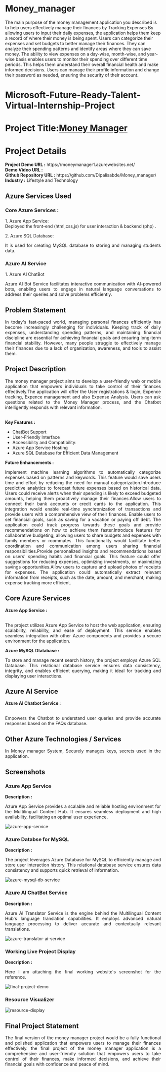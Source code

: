 # Money_manager
The main purpose of the money management application you described is to help users effectively manage their finances by Tracking Expenses By allowing users to input their daily expenses, the application helps them keep a record of where their money is being spent. Users can categorize their expenses and set budgets to better manage their finances. They can analyze their spending patterns and identify areas where they can save money. The ability to view expenses on a day-wise, month-wise, and year-wise basis enables users to monitor their spending over different time periods. This helps them understand their overall financial health and make informed decisions. Users can manage their profile information and change their password as needed, ensuring the security of their account.
<h1>Microsoft-Future-Ready-Talent-Virtual-Internship-Project</h1>
<h1>Project Title:<b><a href="https://moneymanager1.azurewebsites.net/">Money Manager </a></b></h1>
<h1>Project Details</h1>
<b>Project Demo URL :</b> https://moneymanager1.azurewebsites.net/ <br>
<b>Demo Video URL :</b>  <br>
<b>Github Repository URL :</b> https://github.com/Dipalisabde/Money_manager/ <br>
<b>Industry :</b> Lifestyle and Technology<br>
<h2>Azure Services Used </h2>
<h3>
Core Azure Services : </h3>
 <p align="justify">1. Azure App Service:<br> Deployed the front-end (html,css,js) for user interaction & backend (php) .</p>
2. Azure SQL Database:<br> 
  <p align="justify">It is used for creating MySQL database to storing and managing students data.</p>
<h3>Azure AI Service </h3>
 <p align="justify">1. Azure AI ChatBot</p>
 <p align="justify">Azure AI Bot Service facilitates interactive communication with AI-powered bots, enabling users to engage in natural language conversations to address their queries and solve problems efficiently.</p>
  

<h2>Problem Statement</h2>
<p align="justify">In today's fast-paced world, managing personal finances efficiently has become increasingly challenging for individuals. Keeping track of daily expenses, understanding spending patterns, and maintaining financial discipline are essential for achieving financial goals and ensuring long-term financial stability. However, many people struggle to effectively manage their finances due to a lack of organization, awareness, and tools to assist them.</p>
<h2>Project Description</h2>
<p align="justify">The money manager project aims to develop a user-friendly web or mobile application that empowers individuals to take control of their finances effectively.The application will offer the User registrations & login, Expence tracking, Expence management and also Expense Analysis. Users can ask questions related to the Money Manager process, and the Chatbot intelligently responds with relevant information.</p><br>
<b>Key Features :</b>
<ul>
    <li>ChatBot Support</li>
    <li>User-Friendly Interface</li>
    <li>Accessibility and Compatibility:</li>
    <li>Azure App Service Hosting</li>
    <li>Azure SQL Database for Efficient Data Management</li>
</ul>
<b>Future Enhancements :</b><br>
<p align="justify">Implement machine learning algorithms to automatically categorize expenses based on patterns and keywords. This feature would save users time and effort by reducing the need for manual categorization.Introduce predictive analytics to forecast future expenses based on historical data. Users could receive alerts when their spending is likely to exceed budgeted amounts, helping them proactively manage their finances.Allow users to connect their bank accounts or credit cards to the application. This integration would enable real-time synchronization of transactions and provide users with a comprehensive view of their finances.
Enable users to set financial goals, such as saving for a vacation or paying off debt. The application could track progress towards these goals and provide recommendations on how to achieve them faster.Introduce features for collaborative budgeting, allowing users to share budgets and expenses with family members or roommates. This functionality would facilitate better coordination and communication among users sharing financial responsibilities.Provide personalized insights and recommendations based on users' spending habits and financial goals. This feature could offer suggestions for reducing expenses, optimizing investments, or maximizing savings opportunities.Allow users to capture and upload photos of receipts for expenses. The application could automatically extract relevant information from receipts, such as the date, amount, and merchant, making expense tracking more efficient.</p>
<h2>Core Azure Services</h2>
<b>Azure App Service :</b><br><p align="justify"><br>The project utilizes Azure App Service to host the web application, ensuring scalability, reliability, and ease of deployment. This service enables seamless integration with other Azure components and provides a secure environment for the application.</p>

<b>Azure MySQL Dtatabase :</b><br><p align="justify">To store and manage recent search history, the project employs Azure SQL Database. This relational database service ensures data consistency, integrity, and enables efficient querying, making it ideal for tracking and displaying user interactions.</p>
<h2>Azure AI Service</h2>
<b>Azure AI Chatbot Service :</b><br><br><p align="justify">Empowers the Chatbot to understand user queries and provide accurate responses based on the FAQs database.</p>
<h2>Other Azure Technologies / Services</h2>
<p align="justify">In Money manager System, Securely manages keys, secrets used in the application.</p>
<h2>Screenshots</h2>
<h3>Azure App Service</h3>
<b>Description :</b><p align="justify">Azure App Service provides a scalable and reliable hosting environment for the Multilingual Content Hub. It ensures seamless deployment and high availability, facilitating an optimal user experience.</p>
<img src="https://github.com/snehaK212/icecream_1/blob/main/Screenshots/appservice.png" alt="azure-app-service"></img><br>
<h3>Azure Databse for MySQL</h3>
<b>Description :</b><p align="justify"> The project leverages Azure Database for MySQL to efficiently manage and store user interaction history. This relational database service ensures data consistency and supports quick retrieval of information.</p>
<img src="https://github.com/snehaK212/icecream_1/blob/main/Screenshots/database.png" alt="azure-mysql-db-service"></img><br>
<h3>Azure AI ChatBot Service</h3>
<b>Description :</b><p align="justify">Azure AI Translator Service is the engine behind the Multilingual Content Hub's language translation capabilities. It employs advanced natural language processing to deliver accurate and contextually relevant translations.</p>
<img src="https://github.com/snehaK212/icecream_1/blob/main/Screenshots/chatbot.png" alt="azure-translator-ai-service"></img><br>
<h3>Working Live Project Display</h3>
<b>Description :</b><p align="justify">Here I am attaching the final working website's screenshot for the reference.</p>
<img src="https://github.com/snehaK212/icecream_1/blob/main/Screenshots/project.png" alt="final-project-demo"></img>

<h3>Resource Visualizer</h3>
<img src="https://github.com/snehaK212/icecream_1/blob/main/Screenshots/visualizer.png" alt="resource-display"></img>

<h2>Final Project Statement</h2>
<p align="justify">
The final version of the money manager project would be a fully functional and polished application that empowers users to manage their finances effectively. the final project of the money manager application is a comprehensive and user-friendly solution that empowers users to take control of their finances, make informed decisions, and achieve their financial goals with confidence and peace of mind.
</p>


